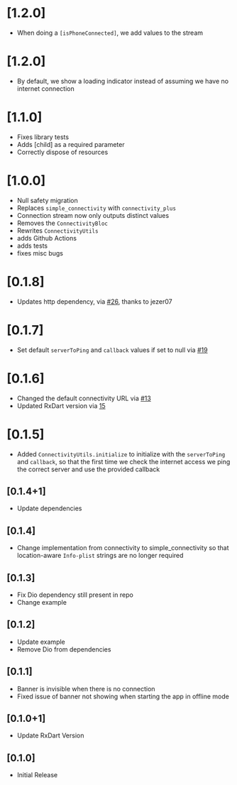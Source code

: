 # [1.2.0]
* When doing a `[isPhoneConnected]`, we add values to the stream

# [1.2.0]
* By default, we show a loading indicator instead of assuming we have no internet connection

# [1.1.0]
* Fixes library tests
* Adds [child] as a required parameter
* Correctly dispose of resources

# [1.0.0]
* Null safety migration
* Replaces `simple_connectivity` with `connectivity_plus`
* Connection stream now only outputs distinct values
* Removes the `ConnectivityBloc`
* Rewrites `ConnectivityUtils`
* adds Github Actions
* adds tests
* fixes misc bugs

# [0.1.8]
* Updates http dependency, via [#26](https://github.com/Vanethos/flutter_connectivity_widget/pull/26), thanks to jezer07 
# [0.1.7]
* Set default `serverToPing` and `callback` values if set to null via [#19](https://github.com/Vanethos/flutter_connectivity_widget/pull/19)

# [0.1.6]
* Changed the default connectivity URL via [#13](https://github.com/Vanethos/flutter_connectivity_widget/pull/15)
* Updated RxDart version via [15](https://github.com/Vanethos/flutter_connectivity_widget/pull/13)

# [0.1.5]
* Added `ConnectivityUtils.initialize` to initialize with the `serverToPing` and `callback`, so that the first time 
we check the internet access we ping the correct server and use the provided callback

## [0.1.4+1]
* Update dependencies

## [0.1.4]
* Change implementation from connectivity to simple_connectivity so that location-aware `Info-plist`
strings are no longer required

## [0.1.3]
* Fix Dio dependency still present in repo
* Change example

## [0.1.2]
* Update example
* Remove Dio from dependencies 

## [0.1.1] 
* Banner is invisible when there is no connection
* Fixed issue of banner not showing when starting the app in offline mode

## [0.1.0+1]

* Update RxDart Version

## [0.1.0]

* Initial Release
